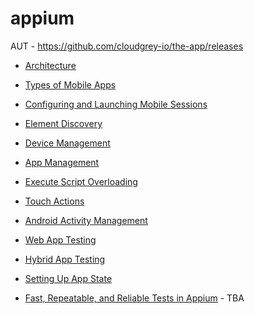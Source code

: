 # appium


AUT - https://github.com/cloudgrey-io/the-app/releases

- [Architecture](https://github.com/lana-20/appium-architecture)
- [Types of Mobile Apps](https://github.com/lana-20/mobile-app-types)
- [Configuring and Launching Mobile Sessions](https://github.com/lana-20/configure-launch-mobile-sessions)
- [Element Discovery](https://github.com/lana-20/appium-element-discovery)
- [Device Management](https://github.com/lana-20/appium-device-management)
- [App Management](https://github.com/lana-20/appium-app-management)
- [Execute Script Overloading](https://github.com/lana-20/appium-execute-script-overloading)
- [Touch Actions](https://github.com/lana-20/appium-touch-actions)
- [Android Activity Management](https://github.com/lana-20/android-activity-management)
- [Web App Testing](https://github.com/lana-20/web-app-testing)
- [Hybrid App Testing](https://github.com/lana-20/hybrid-app-testing)
- [Setting Up App State](https://github.com/lana-20/appium-state-setup)

- [Fast, Repeatable, and Reliable Tests in Appium]() - TBA

